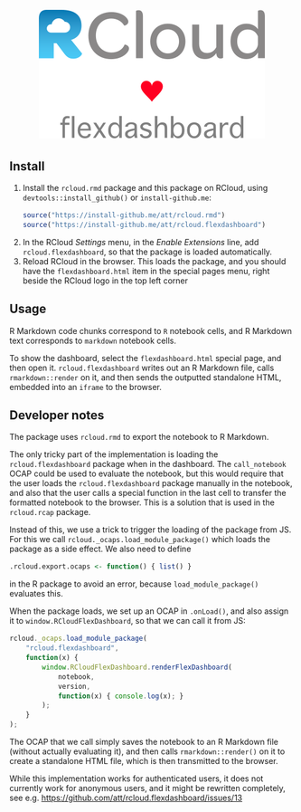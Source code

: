 
<h1 align="center">
    <br>
    <img width="400" src="./inst/www/RCloud-flexo.png">
    <br>
</h1>

## Install

1. Install the `rcloud.rmd` package and this package on RCloud, using
   `devtools::install_github()` or `install-github.me`:
   ```R
   source("https://install-github.me/att/rcloud.rmd")
   source("https://install-github.me/att/rcloud.flexdashboard")
   ```
2. In the RCloud *Settings* menu, in the *Enable Extensions* line, add
   `rcloud.flexdashboard`, so that the package is loaded automatically.
3. Reload RCloud in the browser. This loads the package, and you should
   have the `flexdashboard.html` item in the special pages menu, right
   beside the RCloud logo in the top left corner

## Usage

R Markdown code chunks correspond to `R` notebook cells, and R Markdown
text corresponds to `markdown` notebook cells.

To show the dashboard, select the `flexdashboard.html` special page, and
then open it. `rcloud.flexdashboard` writes out an R Markdown file, calls
`rmarkdown::render` on it, and then sends the outputted standalone HTML,
embedded into an `iframe` to the browser.

## Developer notes

The package uses `rcloud.rmd` to export the notebook to R Markdown.

The only tricky part of the implementation is loading the `rcloud.flexdashboard`
package when in the dashboard. The `call_notebook` OCAP could be used to
evaluate the notebook, but this would require that the user loads the
`rcloud.flexdashboard` package manually in the notebook, and also that the user
calls a special function in the last cell to transfer the formatted notebook
to the browser. This is a solution that is used in the `rcloud.rcap` package.

Instead of this, we use a trick to trigger the loading of the package from JS.
For this we call `rcloud._ocaps.load_module_package()` which loads the package
as a side effect. We also need to define
```r
.rcloud.export.ocaps <- function() { list() }
```
in the R package to avoid an error, because `load_module_package()` evaluates
this.

When the package loads, we set up an OCAP in `.onLoad()`, and also assign it to
`window.RCloudFlexDashboard`, so that we can call it from JS:
```js
rcloud._ocaps.load_module_package(
    "rcloud.flexdashboard",
    function(x) {
        window.RCloudFlexDashboard.renderFlexDashboard(
            notebook,
            version,
            function(x) { console.log(x); }
        );
    }
);
```

The OCAP that we call simply saves the notebook to an R Markdown file (without
actually evaluating it), and then calls `rmarkdown::render()` on it to create
a standalone HTML file, which is then transmitted to the browser.

While this implementation works for authenticated users, it does not currently
work for anonymous users, and it might be rewritten completely, see e.g.
https://github.com/att/rcloud.flexdashboard/issues/13
